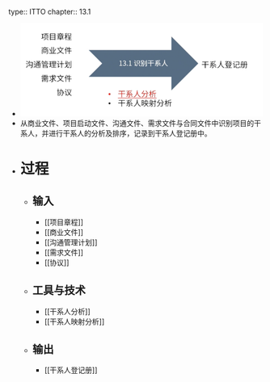 type:: ITTO
chapter:: 13.1

- ![image.png](../assets/image_1748267742046_0.png)
- 从商业文件、项目启动文件、沟通文件、需求文件与合同文件中识别项目的干系人，并进行干系人的分析及排序，记录到干系人登记册中。
- # 过程
	- ## 输入
		- [[项目章程]]
		- [[商业文件]]
		- [[沟通管理计划]]
		- [[需求文件]]
		- [[协议]]
	- ## 工具与技术
		- [[干系人分析]]
		- [[干系人映射分析]]
	- ## 输出
		- [[干系人登记册]]